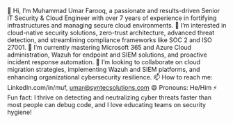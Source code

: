 👋 Hi, I’m Muhammad Umar Farooq, a passionate and results-driven Senior IT Security & Cloud Engineer with over 7 years of experience in fortifying infrastructures and managing secure cloud environments.
👀 I’m interested in cloud-native security solutions, zero-trust architecture, advanced threat detection, and streamlining compliance frameworks like SOC 2 and ISO 27001.
🌱 I’m currently mastering Microsoft 365 and Azure Cloud administration, Wazuh for endpoint and SIEM solutions, and proactive incident response automation.
💞️ I’m looking to collaborate on cloud migration strategies, implementing Wazuh and SIEM platforms, and enhancing organizational cybersecurity resilience.
📫 How to reach me: LinkedIn.com/in/muf, umar@syntecsolutions.com
😄 Pronouns: He/Him
⚡ Fun fact: I thrive on detecting and neutralizing cyber threats faster than most people can debug code, and I love educating teams on security hygiene!

<!---
umaaarfaaarooq/umaaarfaaarooq is a ✨ special ✨ repository because its `README.md` (this file) appears on your GitHub profile.
You can click the Preview link to take a look at your changes.
--->
